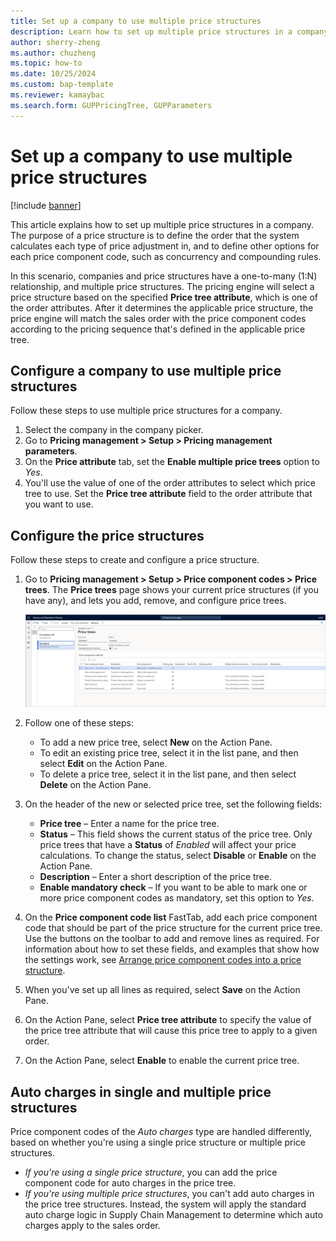 ```yaml
---
title: Set up a company to use multiple price structures
description: Learn how to set up multiple price structures in a company, including a step-by-step process for configuring a company to use multiple price structures.
author: sherry-zheng
ms.author: chuzheng
ms.topic: how-to
ms.date: 10/25/2024
ms.custom: bap-template
ms.reviewer: kamaybac
ms.search.form: GUPPricingTree, GUPParameters
---
```


# Set up a company to use multiple price structures

[!include [banner](../includes/banner.md)]

This article explains how to set up multiple price structures in a company. The purpose of a price structure is to define the order that the system calculates each type of price adjustment in, and to define other options for each price component code, such as concurrency and compounding rules.

In this scenario, companies and price structures have a one-to-many (1:N) relationship, and multiple price structures. The pricing engine will select a price structure based on the specified **Price tree attribute**, which is one of the order attributes. After it determines the applicable price structure, the price engine will match the sales order with the price component codes according to the pricing sequence that's defined in the applicable price tree.

## Configure a company to use multiple price structures

Follow these steps to use multiple price structures for a company.

1. Select the company in the company picker.
1. Go to **Pricing management \> Setup \> Pricing management parameters**.
1. On the **Price attribute** tab, set the **Enable multiple price trees** option to *Yes*.
1. You'll use the value of one of the order attributes to select which price tree to use. Set the **Price tree attribute** field to the order attribute that you want to use.

## Configure the price structures

Follow these steps to create and configure a price structure.

1. Go to **Pricing management \> Setup \> Price component codes \> Price trees**. The **Price trees** page shows your current price structures (if you have any), and lets you add, remove, and configure price trees.

    [<img src="media/price-trees-setup.png" alt="Current price structures on the Price trees page." title="Current price structures on the Price trees page" width="720" />](media/price-trees-setup.png#lightbox)

1. Follow one of these steps:

    - To add a new price tree, select **New** on the Action Pane.
    - To edit an existing price tree, select it in the list pane, and then select **Edit** on the Action Pane.
    - To delete a price tree, select it in the list pane, and then select **Delete** on the Action Pane.

1. On the header of the new or selected price tree, set the following fields:

    - **Price tree** – Enter a name for the price tree.
    - **Status** – This field shows the current status of the price tree. Only price trees that have a **Status** of *Enabled* will affect your price calculations. To change the status, select **Disable** or **Enable** on the Action Pane.
    - **Description** – Enter a short description of the price tree.
    - **Enable mandatory check** – If you want to be able to mark one or more price component codes as mandatory, set this option to *Yes*.

1. On the **Price component code list** FastTab, add each price component code that should be part of the price structure for the current price tree. Use the buttons on the toolbar to add and remove lines as required. For information about how to set these fields, and examples that show how the settings work, see [Arrange price component codes into a price structure](upm-price-structure-details.md).
1. When you've set up all lines as required, select **Save** on the Action Pane.
1. On the Action Pane, select **Price tree attribute** to specify the value of the price tree attribute that will cause this price tree to apply to a given order.
1. On the Action Pane, select **Enable** to enable the current price tree.

## Auto charges in single and multiple price structures

Price component codes of the *Auto charges* type are handled differently, based on whether you're using a single price structure or multiple price structures.

- *If you're using a single price structure*, you can add the price component code for auto charges in the price tree.
- *If you're using multiple price structures*, you can't add auto charges in the price tree structures. Instead, the system will apply the standard auto charge logic in Supply Chain Management to determine which auto charges apply to the sales order.
